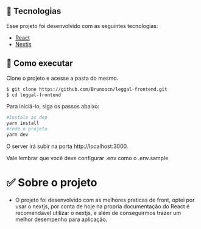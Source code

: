 ## 🧪 Tecnologias

Esse projeto foi desenvolvido com as seguintes tecnologias:

- [React](https://react.dev)
- [Nextjs](https://nextjs.org)

## 🚀 Como executar

Clone o projeto e acesse a pasta do mesmo.

```bash
$ git clone https://github.com/Brunoocn/leggal-frontend.git
$ cd leggal-frontend
```

Para iniciá-lo, siga os passos abaixo:

```bash
#Instale as dep
yarn install
#rode o projeto
yarn dev
```

O server irá subir na porta http://localhost:3000.

Vale lembrar que você deve configurar .env como o .env.sample

# ✅ Sobre o projeto

- O projeto foi desenvolvido com as melhores praticas de front, optei por usar o
  nextjs, por conta de hoje na propria documentação do React é recomendavel utilizar o
  nextjs, e além de conseguirmos trazer um melhor desempenho para aplicação.
